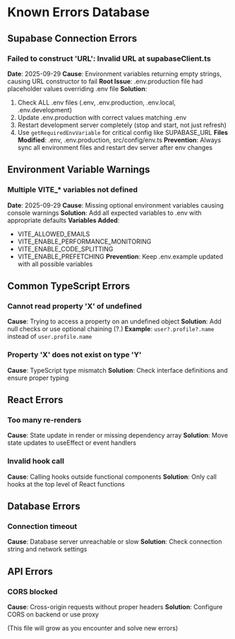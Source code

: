 # Known Errors Database

## Supabase Connection Errors

### Failed to construct 'URL': Invalid URL at supabaseClient.ts
**Date**: 2025-09-29
**Cause**: Environment variables returning empty strings, causing URL constructor to fail
**Root Issue**: .env.production file had placeholder values overriding .env file
**Solution**: 
1. Check ALL .env files (.env, .env.production, .env.local, .env.development)
2. Update .env.production with correct values matching .env
3. Restart development server completely (stop and start, not just refresh)
4. Use `getRequiredEnvVariable` for critical config like SUPABASE_URL
**Files Modified**: .env, .env.production, src/config/env.ts
**Prevention**: Always sync all environment files and restart dev server after env changes

## Environment Variable Warnings

### Multiple VITE_* variables not defined
**Date**: 2025-09-29
**Cause**: Missing optional environment variables causing console warnings
**Solution**: Add all expected variables to .env with appropriate defaults
**Variables Added**: 
- VITE_ALLOWED_EMAILS
- VITE_ENABLE_PERFORMANCE_MONITORING
- VITE_ENABLE_CODE_SPLITTING
- VITE_ENABLE_PREFETCHING
**Prevention**: Keep .env.example updated with all possible variables

## Common TypeScript Errors

### Cannot read property 'X' of undefined
**Cause**: Trying to access a property on an undefined object
**Solution**: Add null checks or use optional chaining (?.)
**Example**: `user?.profile?.name` instead of `user.profile.name`

### Property 'X' does not exist on type 'Y'
**Cause**: TypeScript type mismatch
**Solution**: Check interface definitions and ensure proper typing

## React Errors

### Too many re-renders
**Cause**: State update in render or missing dependency array
**Solution**: Move state updates to useEffect or event handlers

### Invalid hook call
**Cause**: Calling hooks outside functional components
**Solution**: Only call hooks at the top level of React functions

## Database Errors

### Connection timeout
**Cause**: Database server unreachable or slow
**Solution**: Check connection string and network settings

## API Errors

### CORS blocked
**Cause**: Cross-origin requests without proper headers
**Solution**: Configure CORS on backend or use proxy

(This file will grow as you encounter and solve new errors)